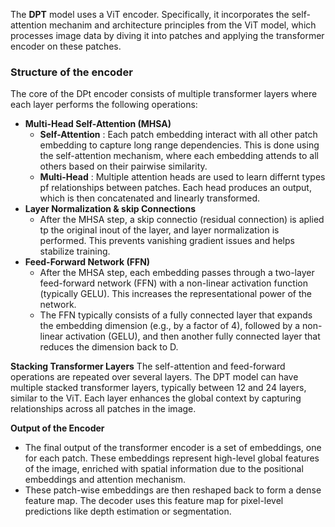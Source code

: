 The **DPT** model uses a ViT encoder. Specifically, it incorporates the self-attention mechanim and architecture principles from the ViT model, which processes image data by diving it into patches and applying the transformer encoder on these patches.
### Structure of the encoder
The core of the DPt encoder consists of multiple transformer layers where each layer performs the following operations:
- **Multi-Head Self-Attention (MHSA)**
  - **Self-Attention** : Each patch embedding interact with all other patch embedding to capture long range dependencies. This is done using the self-attention mechanism, where each embedding attends to all others based on their pairwise similarity.
  - **Multi-Head** : Multiple attention heads are used to learn differnt types pf relationships between patches. Each head produces an output, which is then concatenated and linearly transformed.
- **Layer Normalization & skip Connections**
  - After the MHSA step, a skip connectio (residual connection) is aplied tp the original inout of the layer, and layer normalization is performed. This prevents vanishing gradient issues and helps stabilize training.
- **Feed-Forward Network (FFN)**
  - After the MHSA step, each embedding passes through a two-layer feed-forward network (FFN) with a non-linear activation function (typically GELU). This increases the representational power of the network.
  - The FFN typically consists of a fully connected layer that expands the embedding dimension (e.g., by a factor of 4), followed by a non-linear activation (GELU), and then another fully connected layer that reduces the dimension back to D.

**Stacking Transformer Layers**
The self-attention and feed-forward operations are repeated over several layers. The DPT model can have multiple stacked transformer layers, typically between 12 and 24 layers, similar to the ViT. Each layer enhances the global context by capturing relationships across all patches in the image.

**Output of the Encoder**
- The final output of the transformer encoder is a set of embeddings, one for each patch. These embeddings represent high-level global features of the image, enriched with spatial information due to the positional embeddings and attention mechanism.
- These patch-wise embeddings are then reshaped back to form a dense feature map. The decoder uses this feature map for pixel-level predictions like depth estimation or segmentation.
